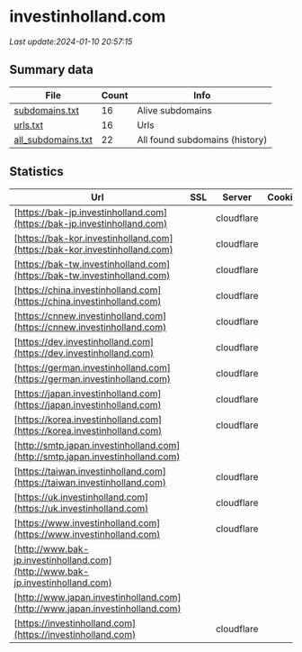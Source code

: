 # investinholland.com
*Last update:2024-01-10 20:57:15*
## Summary data
| File       | Count | Info |
|------------|-------|------|
|[subdomains.txt](/data/investinholland.com/subdomains.txt)|16|Alive subdomains|
|[urls.txt](/data/investinholland.com/urls.txt)|16|Urls|
|[all_subdomains.txt](/data/investinholland.com/all_subdomains.txt)|22|All found subdomains (history)|
## Statistics
| Url | SSL | Server | Cookie | HSTS | CSP | XFO | XXP | RP | Tech |
|------------|-------|------|------|------|------|------|------|------|------|
|[https://bak-jp.investinholland.com](https://bak-jp.investinholland.com)| |cloudflare| | | | | |:white_check_mark: | |Cloudflare| |
|[https://bak-kor.investinholland.com](https://bak-kor.investinholland.com)| |cloudflare| | | | | |:white_check_mark: | |Cloudflare| |
|[https://bak-tw.investinholland.com](https://bak-tw.investinholland.com)| |cloudflare| | | | | |:white_check_mark: | |Cloudflare| |
|[https://china.investinholland.com](https://china.investinholland.com)| |cloudflare| |:white_check_mark: | | | | |:white_check_mark: | |Cloudflare HSTS Ples...| |
|[https://cnnew.investinholland.com](https://cnnew.investinholland.com)| |cloudflare| | | | | |:white_check_mark: | |Cloudflare| |
|[https://dev.investinholland.com](https://dev.investinholland.com)| |cloudflare| | | | | |:white_check_mark: | |Cloudflare| |
|[https://german.investinholland.com](https://german.investinholland.com)| |cloudflare| |:white_check_mark: | | | | |:white_check_mark: | |Cloudflare Google Ta...| |
|[https://japan.investinholland.com](https://japan.investinholland.com)| |cloudflare| |:white_check_mark: | | | | |:white_check_mark: | |Cloudflare Google Ta...| |
|[https://korea.investinholland.com](https://korea.investinholland.com)| |cloudflare| |:white_check_mark: | | | | |:white_check_mark: | |Cloudflare Google Ta...| |
|[http://smtp.japan.investinholland.com](http://smtp.japan.investinholland.com)| | | | | | | |:white_check_mark: | |Cloudflare| |
|[https://taiwan.investinholland.com](https://taiwan.investinholland.com)| |cloudflare| |:white_check_mark: | | | | |:white_check_mark: | |Cloudflare Google Ta...| |
|[https://uk.investinholland.com](https://uk.investinholland.com)| |cloudflare| |:white_check_mark: | | | | |:white_check_mark: | |Cloudflare HSTS Ples...| |
|[https://www.investinholland.com](https://www.investinholland.com)| |cloudflare| |:white_check_mark: | | | | |:white_check_mark: | |Cloudflare HSTS Ples...| |
|[http://www.bak-jp.investinholland.com](http://www.bak-jp.investinholland.com)| | | | | | | |:white_check_mark: | |Cloudflare| |
|[http://www.japan.investinholland.com](http://www.japan.investinholland.com)| | | | | | | |:white_check_mark: | |Cloudflare| |
|[https://investinholland.com](https://investinholland.com)| |cloudflare| |:white_check_mark: | | | | |:white_check_mark: | |Cloudflare Google Ta...| |